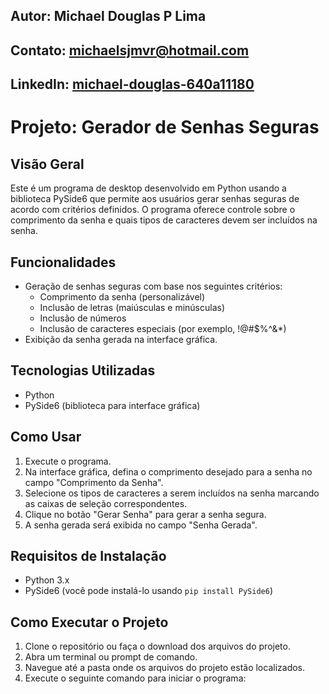 ## Autor: Michael Douglas P Lima
## Contato: michaelsjmvr@hotmail.com
## LinkedIn: [michael-douglas-640a11180](https://www.linkedin.com/in/michael-douglas-640a11180/)


# Projeto: Gerador de Senhas Seguras

## Visão Geral
Este é um programa de desktop desenvolvido em Python usando a biblioteca PySide6 que permite aos usuários gerar senhas seguras de acordo com critérios definidos. O programa oferece controle sobre o comprimento da senha e quais tipos de caracteres devem ser incluídos na senha.

## Funcionalidades
- Geração de senhas seguras com base nos seguintes critérios:
  - Comprimento da senha (personalizável)
  - Inclusão de letras (maiúsculas e minúsculas)
  - Inclusão de números
  - Inclusão de caracteres especiais (por exemplo, !@#$%^&*)
- Exibição da senha gerada na interface gráfica.

## Tecnologias Utilizadas
- Python
- PySide6 (biblioteca para interface gráfica)

## Como Usar
1. Execute o programa.
2. Na interface gráfica, defina o comprimento desejado para a senha no campo "Comprimento da Senha".
3. Selecione os tipos de caracteres a serem incluídos na senha marcando as caixas de seleção correspondentes.
4. Clique no botão "Gerar Senha" para gerar a senha segura.
5. A senha gerada será exibida no campo "Senha Gerada".

## Requisitos de Instalação
- Python 3.x
- PySide6 (você pode instalá-lo usando `pip install PySide6`)

## Como Executar o Projeto
1. Clone o repositório ou faça o download dos arquivos do projeto.
2. Abra um terminal ou prompt de comando.
3. Navegue até a pasta onde os arquivos do projeto estão localizados.
4. Execute o seguinte comando para iniciar o programa:

